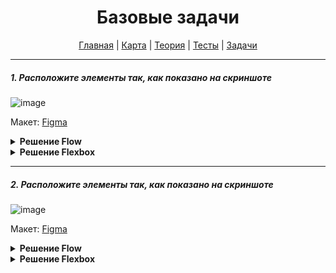 <div align="center">

# Базовые задачи

[Главная](https://github.com/dollaween/junior-roadmap/)
|
[Карта](/roadmap/README.md)
|
[Теория](/theory/README.md)
|
[Тесты](/tests/README.md)
|
[Задачи](/tasks/README.md)

</div>

---

##### 1. Расположите элементы так, как показано на скриншоте

![image](https://user-images.githubusercontent.com/48933270/122679095-3071fe80-d1f2-11eb-994d-b2c48dd95686.png)

Макет: [Figma](https://www.figma.com/file/PnnS2RDlKkxS20vZGoKTRy/Tasks?node-id=2%3A5)

<details><summary><b>Решение Flow</b></summary>
<p>

```html
<ul>
  <li>Home</li>
  <li>About</li>
  <li>Contacts</li>
  <li>Service</li>
  <li>FAQ</li>
</ul>
```

```css
ul {
  width: max-content;
  margin: 30px auto;
  padding: 0;
}

li {
  display: inline-block;
  margin-right: 25px;
}

li:last-child {
  margin-right: 0;
}
```

</p>
</details>

<details><summary><b>Решение Flexbox</b></summary>
<p>

```html
<ul>
  <li>Home</li>
  <li>About</li>
  <li>Contacts</li>
  <li>Service</li>
  <li>FAQ</li>
</ul>
```

```css
ul {
  display: flex;
  width: max-content;
  margin: 30px auto;
  padding: 0;
  gap: 25px;
}

li {
  list-style: none;
}
```

</p>
</details>

---

##### 2. Расположите элементы так, как показано на скриншоте

![image](https://user-images.githubusercontent.com/48933270/122679706-91023b00-d1f4-11eb-8947-b87a118799ee.png)

Макет: [Figma](https://www.figma.com/file/PnnS2RDlKkxS20vZGoKTRy/Tasks?node-id=2%3A6)


<details><summary><b>Решение Flow</b></summary>
<p>

```html

```

```css

```

</p>
</details>

<details><summary><b>Решение Flexbox</b></summary>
<p>

```html

```

```css

```

</p>
</details>




